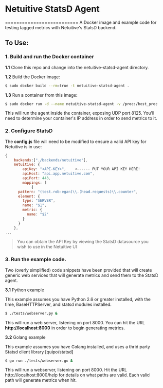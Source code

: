 # Netuitive StatsD Agent
==========================
A Docker image and example code for testing tagged metrics with Netuitive's StatsD backend.

## To Use:

### 1. Build and run the Docker container
**1.1** Clone this repo and change into the netuitive-statsd-agent directory.

**1.2** Build the Docker image: 

```sh
$ sudo docker build --rm=true -t netuitive-statsd-agent .
```

**1.3** Run a container from this image:

```sh
$ sudo docker run -d --name netuitive-statsd-agent -v /proc:/host_proc:ro -v /var/run/docker.sock:/var/run/docker.sock:ro -p 8125:8125/udp -d netuitive-statsd-agent
```

This will run the agent inside the container, exposing UDP port 8125. You'll need to determine your
container's IP address in order to send metrics to it.

### 2. Configure StatsD

The **config.js** file will need to be modified to ensure a valid API key for Netuitive is in use:

```js
{
    backends:["./backends/netuitive"],
    netuitive: {
        apiKey: "<API-KEY>",	<------ PUT YOUR API KEY HERE!
        apiHost: "api.app.netuitive.com",
        apiPort: 443,
        mappings: [
            {
      pattern: "(test.rob-egan)\\.(head.requests)\\.counter",
      element: {
        type: "SERVER",
        name: "$1",
        metric: {
          name: "$2"
        }
      }
    },
...
```
> You can obtain the API Key by viewing the StatsD datasource you wish to use in the Netuitive UI

### 3. Run the example code.

Two (overly simplified) code snippets have been provided that will create generic web services that will
generate metrics and send them to the StatsD agent.

**3.1** Python example

This example assumes you have Python 2.6 or greater installed, with the time, BaseHTTPServer, and statsd
modules installed.

```sh
$ ./tests/webserver.py &
```
This will run a web server, listening on port 8000. You can hit the URL **http://localhost:8000** in order
to begin generating metrics.

**3.2** Golang example

This example assumes you have Golang installed, and uses a thrid party Statsd client library [quipo/statsd]

```sh
$ go run ./tests/webserver.go &
```

This will run a webserver, listening on port 8000. Hit the URL http://localhost:8000/help for details on what 
paths are valid. Each valid path will generate metrics when hit.
